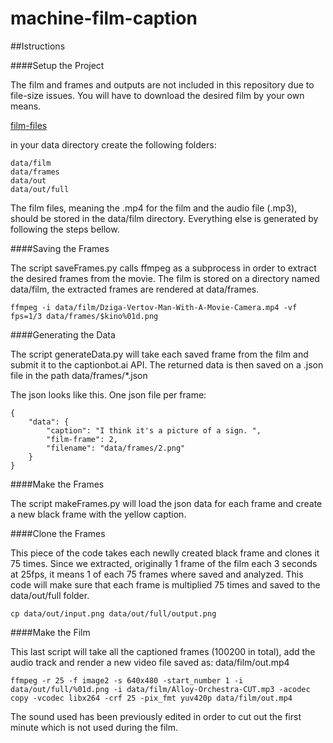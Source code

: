 # machine-film-caption

##Istructions

####Setup the Project

The film and frames and outputs are not included in this repository due to file-size issues. You will have to download the desired film by your own means.

[film-files]()

in your data directory create the following folders: 

	data/film
	data/frames
	data/out
	data/out/full

The film files, meaning the .mp4 for the film and the audio file (.mp3), should be stored in the data/film directory. Everything else is generated by following the steps bellow.

####Saving the Frames

The script saveFrames.py calls ffmpeg as a subprocess in order to extract the desired frames from the movie. The film is stored on a directory named data/film, the extracted frames are rendered at data/frames.  

	ffmpeg -i data/film/Dziga-Vertov-Man-With-A-Movie-Camera.mp4 -vf fps=1/3 data/frames/$kino%01d.png

####Generating the Data

The script generateData.py will take each saved frame from the film and submit it to the captionbot.ai API. The returned data is then saved on a .json file in the path data/frames/*.json

The json looks like this. One json file per frame:

	{
	  	"data": {
		    "caption": "I think it's a picture of a sign. ", 
		    "film-frame": 2, 
		    "filename": "data/frames/2.png"
	  	}
	}

####Make the Frames

The script makeFrames.py will load the json data for each frame and create a new black frame with the yellow caption.

####Clone the Frames
	
This piece of the code takes each newlly created black frame and clones it 75 times. Since we extracted, originally 1 frame of the film each 3 seconds at 25fps, it means 1 of each 75 frames where saved and analyzed. This code will make sure that each frame is multiplied 75 times and saved to the data/out/full folder.
	
	cp data/out/input.png data/out/full/output.png

####Make the Film

This last script will take all the captioned frames (100200 in total), add the audio track and render a new video file saved as: data/film/out.mp4

	ffmpeg -r 25 -f image2 -s 640x480 -start_number 1 -i data/out/full/%01d.png -i data/film/Alloy-Orchestra-CUT.mp3 -acodec copy -vcodec libx264 -crf 25 -pix_fmt yuv420p data/film/out.mp4

The sound used has been previously edited in order to cut out the first minute which is not used during the film.	